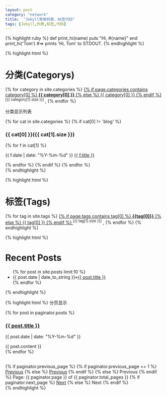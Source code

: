 ```yaml
---
layout: post
category: "network"
title:  "Jekyll常用列表，标签代码"
tags: [Jekyll,列表,标签,代码]
---
```

{% highlight ruby %}
def print_hi(name)
  puts "Hi, #{name}"
end
print_hi('Tom')
#=> prints 'Hi, Tom' to STDOUT.
{% endhighlight %}

{% highlight html %}
  <h1>分类(Categorys)</h1>
  {% for category in site.categories %}
        <a href="/categories.html#{{ category[0] }}">
        {% if page.categories contains category[0] %}
        <b>{{ category[0] }}</b>
        {% else %}
          {{ category[0] }}
        {% endif %}
        </a>
        <sup>[{{ category[1].size }}]</sup>
      ,
  {% endfor %}

  分类显示列表
  <div id="home">
    {% for cat in site.categories %}
    {% if cat[0] != 'blog' %}
    <a name="{{ cat[0] }}"><h3>{{ cat[0] }}({{ cat[1].size }})</h3></a>
      {% for f in cat[1] %}
       <p>{{ f.date | date: "%Y-%m-%d" }} <a href="{{ f.url }}">{{ f.title }}</a></p>
      {% endfor %}
    {% endif %}
    {% endfor %}
  </div>
{% endhighlight %}

{% highlight html %}
  <h1>标签(Tags)</h1>
  {% for tag in site.tags %}
        <a href="/tags.html#{{ tag[0] }}">
        {% if page.tags contains tag[0] %}
          <b>{{tag[0]}}</b>
        {% else %}
          {{ tag[0] }}
        {% endif %}
        </a>
        <sup>[{{ tag[1].size }}]</sup>
      ,
  {% endfor %}
{% endhighlight %}

{% highlight html %}
  <h1>Recent Posts</h1>
    <ul class="posts">
      {% for post in site.posts limit:10 %}
      <li><span>{{ post.date | date_to_string }}</span>&raquo;<a href="{{ post.url }}">{{ post.title }}</a></li>
      {% endfor %}
  </ul>
{% endhighlight %}

{% highlight html %}
  分页显示
  <!-- This loops through the paginated posts -->
  {% for post in paginator.posts %}
    <h3><a href="{{ post.url }}">{{ post.title }}</a></h3>
    <p class="author">
      <span class="date">{{ post.date | date: "%Y-%m-%d" }}</span>
    </p>
    <div class="content">
      {{ post.content }}
    </div>
  {% endfor %}
  <div style="height:16px"></div>

  <!-- Pagination links -->
  <div class="pagination">
    {% if paginator.previous_page %}
      {% if paginator.previous_page == 1 %}
          <a href="/" class="previous">Previous</a>
        {% else %}
          <a href="/page{{ paginator.previous_page }}" class="previous">Previous</a>
      {% endif %}
    {% else %}
      <span class="previous">Previous</span>
    {% endif %}
    <span class="page_number ">Page: {{ paginator.page }} of {{ paginator.total_pages }}</span>
    {% if paginator.next_page %}
      <a href="/page{{ paginator.next_page }}" class="next">Next</a>
    {% else %}
      <span class="next ">Next</span>
    {% endif %}
  </div>
{% endhighlight %}
